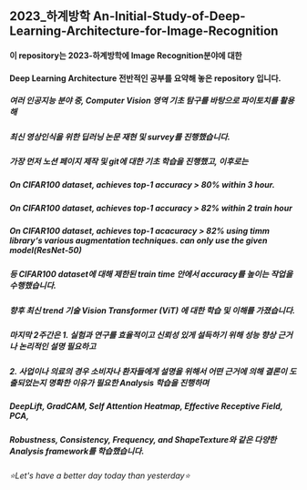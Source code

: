 ## 2023_하계방학 An-Initial-Study-of-Deep-Learning-Architecture-for-Image-Recognition
#### 이 repository는 2023-하계방학에 Image Recognition분야에 대한
#### Deep Learning Architecture 전반적인 공부를 요약해 놓은 repository 입니다.
##### 여러 인공지능 분야 중, Computer Vision 영역 기초 탐구를 바탕으로 파이토치를 활용해
##### 최신 영상인식을 위한 딥러닝 논문 재현 및 survey를 진행했습니다.
##### 가장 먼저 노션 페이지 제작 및 git에 대한 기초 학습을 진행했고, 이후로는
##### On CIFAR100 dataset, achieves top-1 accuracy > 80% within 3 hour.
##### On CIFAR100 dataset, achieves top-1 accuracy > 82% within 2 train hour
##### On CIFAR100 dataset, achieves top-1 acacuracy > 82% using timm library‘s various augmentation techniques. can only use the given model(ResNet-50)
##### 등 CIFAR100 dataset에 대해 제한된 train time 안에서 accuracy를 높이는 작업을 수행했습니다.
##### 향후 최신 trend 기술 Vision Transformer (ViT) 에 대한 학습 및 이해를 가졌습니다.
##### 마지막 2주간은 1. 실험과 연구를 효율적이고 신뢰성 있게 설득하기 위해 성능 향상 근거나 논리적인 설명 필요하고
##### 2. 사업이나 의료의 경우 소비자나 환자들에게 설명을 위해서 어떤 근거에 의해 결론이 도출되었는지 명확한 이유가 필요한 Analysis 학습을 진행하며
##### DeepLift, GradCAM, Self Attention Heatmap, Effective Receptive Field, PCA,
##### Robustness, Consistency, Frequency, and ShapeTexture와 같은 다양한 Analysis framework를 학습했습니다.
###### ⭐Let's have a better day today than yesterday⭐
